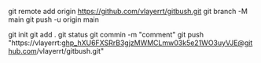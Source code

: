 git remote add origin https://github.com/vlayerrt/gitbush.git
git branch -M main
git push -u origin main

git init 
git add .
git status
git commin -m "comment"
git push "https://vlayerrt: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@github.com/vlayerrt/gitbush.git"
